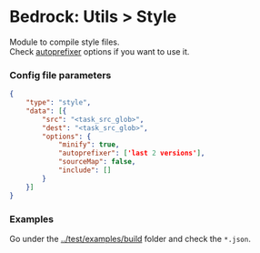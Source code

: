 # Bedrock: Utils > Style

Module to compile style files.<br>
Check [autoprefixer](https://github.com/postcss/autoprefixer#readme) options if you want to use it.

### Config file parameters
```json
{
    "type": "style",
    "data": [{
        "src": "<task_src_glob>",
        "dest": "<task_src_glob>",
        "options": {
            "minify": true,
            "autoprefixer": ['last 2 versions'],
            "sourceMap": false,
            "include": []
        }
    }]
}
```

### Examples
Go under the [../test/examples/build](../test/examples/build) folder and check the `*.json`.
